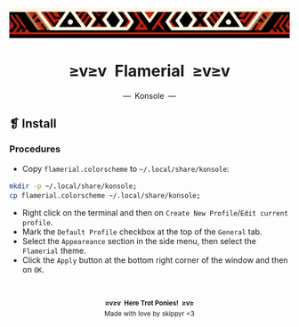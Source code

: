 <p align="center">
  <img alt="" src="../../assets/ornament.png" width=1020/>
</p>
<h1 align="center">≥v≥v&ensp;Flamerial&ensp;≥v≥v</h1>
<p align="center">—&ensp;Konsole&ensp;—</p>

## ❡ Install
### Procedures
- Copy `flamerial.colorscheme` to `~/.local/share/konsole`:

```zsh
mkdir -p ~/.local/share/konsole;
cp flamerial.colorscheme ~/.local/share/konsole;
```

- Right click on the terminal and then on `Create New Profile`/`Edit current profile`.
- Mark the `Default Profile` checkbox at the top of the `General` tab.
- Select the `Appeareance` section in the side menu, then select the `Flamerial` theme.
- Click the `Apply` button at the bottom right corner of the window and then on `OK`.

&ensp;
<p align="center"><sup><strong>≥v≥v&ensp;Here Trot Ponies!&ensp;≥v≥</strong><br/>Made with love by skippyr <3</sup></p>
